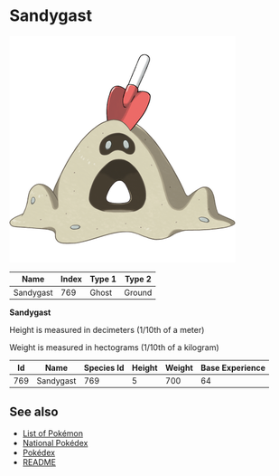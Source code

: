# Sandygast


![Sandygast](images/769.png)

| **Name** | **Index** | **Type 1** | **Type 2** |
|----|----|----|----|
| Sandygast | 769 | Ghost | Ground  |

**Sandygast** 


Height is measured in decimeters (1/10th of a meter)

Weight is measured in hectograms (1/10th of a kilogram)

| **Id** | **Name** | **Species Id** | **Height** | **Weight** | **Base Experience** |
|--------|----------|----------------|------------|------------|---------------------|
| 769 | Sandygast | 769 | 5 | 700 | 64 |


## See also

- [List of Pokémon](../pokemon.md)
- [National Pokédex](../national_pokedex.md)
- [Pokédex](../pokedex.md)
- [README](../README.md)
